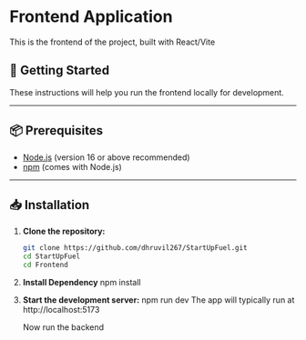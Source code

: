 # Frontend Application

This is the frontend of the project, built with React/Vite

## 🚀 Getting Started

These instructions will help you run the frontend locally for development.

---

## 📦 Prerequisites

- [Node.js](https://nodejs.org/) (version 16 or above recommended)
- [npm](https://www.npmjs.com/) (comes with Node.js)

---

## 📥 Installation

1. **Clone the repository:**

   ```bash
   git clone https://github.com/dhruvil267/StartUpFuel.git
   cd StartUpFuel
   cd Frontend

2. **Install Dependency**
    npm install

3. **Start the development server:**
    npm run dev
    The app will typically run at http://localhost:5173

    Now run the backend

